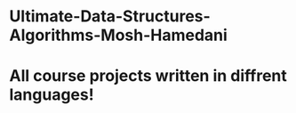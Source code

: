 # Ultimate-Data-Structures-Algorithms-Mosh-Hamedani
# All course projects written in diffrent languages!